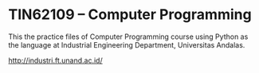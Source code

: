 # TIN62109 – Computer Programming 

This the practice files of Computer Programming course using Python as the language at Industrial Engineering Department, Universitas Andalas.

http://industri.ft.unand.ac.id/
